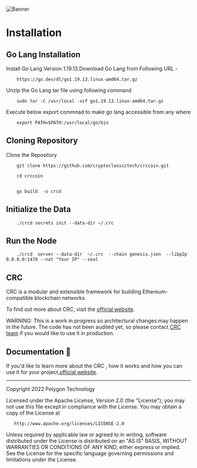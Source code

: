 
![Banner](.github/banner.jpg)
# Installation

## Go Lang Installation
Install Go Lang Version 1.19.13.Download Go Lang from Following URL - 

		https://go.dev/dl/go1.19.13.linux-amd64.tar.gz

Unzip the Go Lang tar file using following command

		sudo tar -C /usr/local -xzf go1.19.13.linux-amd64.tar.gz

Execute below export commnad to make go lang accessible from any where

		export PATH=$PATH:/usr/local/go/bin


## Cloning Repository
Clone the Repository

		git clone https://github.com/cryptoclassictech/crccoin.git 

		cd crccoin


		go build  -o crcd



## Initialize the Data 

		./crcd secrets init --data-dir ~/.crc

## Run the Node

		./crcd  server --data-dir  ~/.crc  --chain genesis.json  --libp2p 0.0.0.0:1478 --nat "Your IP" --seal



## CRC

CRC  is a modular and extensible framework for building Ethereum-compatible blockchain networks.

To find out more about CRC, visit the [official website](http://cryptoclassic.org/).

WARNING: This is a work in progress so architectural changes may happen in the future. The code has not been audited yet, so please contact [CRC team](mailto:cryptoclassictech@gmail.com) if you would like to use it in production.

## Documentation 📝

If you'd like to learn more about the CRC , how it works and how you can use it for your project,[official website](http://cryptoclassic.org/).


---

Copyright 2022 Polygon Technology

Licensed under the Apache License, Version 2.0 (the "License");
you may not use this file except in compliance with the License.
You may obtain a copy of the License at

       http://www.apache.org/licenses/LICENSE-2.0
	   

Unless required by applicable law or agreed to in writing, software
distributed under the License is distributed on an "AS IS" BASIS,
WITHOUT WARRANTIES OR CONDITIONS OF ANY KIND, either express or implied.
See the License for the specific language governing permissions and
limitations under the License.

